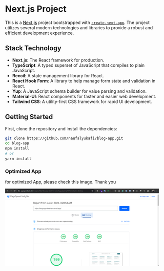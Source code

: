 # Next.js Project

This is a [Next.js](https://nextjs.org/) project bootstrapped with [`create-next-app`](https://github.com/vercel/next.js/tree/canary/packages/create-next-app). The project utilizes several modern technologies and libraries to provide a robust and efficient development experience.

## Stack Technology

- **Next.js**: The React framework for production.
- **TypeScript**: A typed superset of JavaScript that compiles to plain JavaScript.
- **Recoil**: A state management library for React.
- **React Hook Form**: A library to help manage form state and validation in React.
- **Yup**: A JavaScript schema builder for value parsing and validation.
- **Material-UI**: React components for faster and easier web development.
- **Tailwind CSS**: A utility-first CSS framework for rapid UI development.

## Getting Started

First, clone the repository and install the dependencies:

```bash
git clone https://github.com/naufalyukafi/blog-app.git
cd blog-app
npm install
# or
yarn install

```
### Optimized App

for optimized App, please check this image. Thank you

![Optimized App](image.png)
